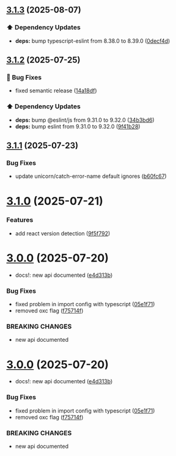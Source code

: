 ## [3.1.3](https://github.com/Paratco/javascript/compare/3.1.2...3.1.3) (2025-08-07)

### ⬆️ Dependency Updates

* **deps:** bump typescript-eslint from 8.38.0 to 8.39.0 ([0decf4d](https://github.com/Paratco/javascript/commit/0decf4d5ff75653cf7a4dac7ba30d8e5bf131629))

## [3.1.2](https://github.com/Paratco/javascript/compare/3.1.1...3.1.2) (2025-07-25)

### 🐛 Bug Fixes

* fixed semantic release ([14a18df](https://github.com/Paratco/javascript/commit/14a18dff1f22c9bdca4f1ce52992354194c98e7b))

### ⬆️ Dependency Updates

* **deps:** bump @eslint/js from 9.31.0 to 9.32.0 ([34b3bd6](https://github.com/Paratco/javascript/commit/34b3bd695e1714a2f9dffb243bc7afb5753ef26d))
* **deps:** bump eslint from 9.31.0 to 9.32.0 ([9f41b28](https://github.com/Paratco/javascript/commit/9f41b28b25b9d8cf0bfd361b1c58378f2c9f0b40))

## [3.1.1](https://github.com/Paratco/javascript/compare/3.1.0...3.1.1) (2025-07-23)


### Bug Fixes

* update unicorn/catch-error-name default ignores ([b60fc67](https://github.com/Paratco/javascript/commit/b60fc6747f0071f9f00451f341a12cb1c24f965f))

# [3.1.0](https://github.com/Paratco/javascript/compare/3.0.0...3.1.0) (2025-07-21)


### Features

* add react version detection ([9f5f792](https://github.com/Paratco/javascript/commit/9f5f792bab0fab13d6b2a17b153b51b040cff346))

# [3.0.0](https://github.com/Paratco/javascript/compare/2.3.1...3.0.0) (2025-07-20)


* docs!: new api documented ([e4d313b](https://github.com/Paratco/javascript/commit/e4d313b17e3648c1096086bbb8cd4bdc9a3be5fe))


### Bug Fixes

* fixed problem in import config with typescript ([05e1f71](https://github.com/Paratco/javascript/commit/05e1f7121f082b606ec4c2121119c3406b1e665b))
* removed oxc flag ([f75714f](https://github.com/Paratco/javascript/commit/f75714f2cb1a7350ba5f5b1f7128d64f3735786a))


### BREAKING CHANGES

* new api documented

# [3.0.0](https://github.com/Paratco/javascript/compare/2.3.1...3.0.0) (2025-07-20)


* docs!: new api documented ([e4d313b](https://github.com/Paratco/javascript/commit/e4d313b17e3648c1096086bbb8cd4bdc9a3be5fe))


### Bug Fixes

* fixed problem in import config with typescript ([05e1f71](https://github.com/Paratco/javascript/commit/05e1f7121f082b606ec4c2121119c3406b1e665b))
* removed oxc flag ([f75714f](https://github.com/Paratco/javascript/commit/f75714f2cb1a7350ba5f5b1f7128d64f3735786a))


### BREAKING CHANGES

* new api documented
